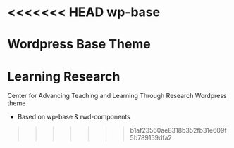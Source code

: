 <<<<<<< HEAD
wp-base
=======

Wordpress Base Theme
=======
Learning Research 
================

Center for Advancing Teaching and Learning Through Research Wordpress theme

* Based on wp-base & rwd-components
>>>>>>> b1af23560ae8318b352fb31e609f5b789159dfa2
